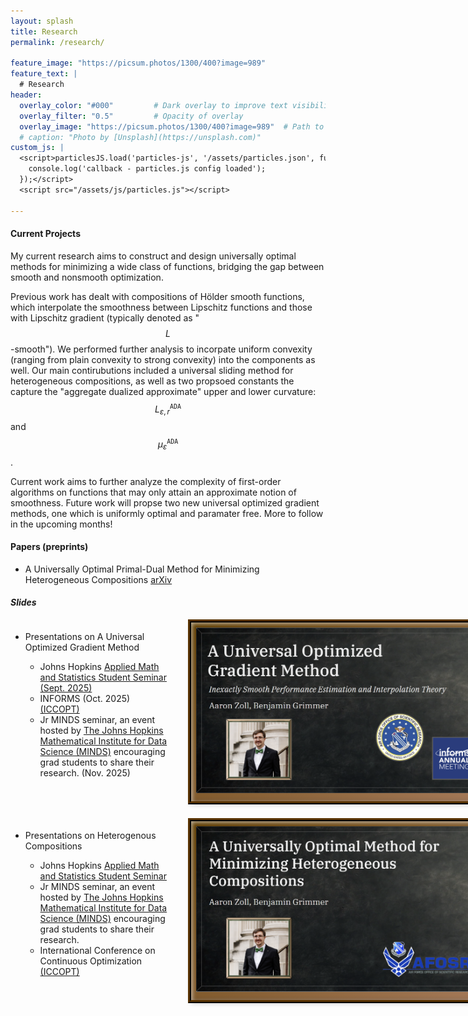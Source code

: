 ```yaml
---
layout: splash
title: Research
permalink: /research/

feature_image: "https://picsum.photos/1300/400?image=989"
feature_text: |
  # Research
header:
  overlay_color: "#000"         # Dark overlay to improve text visibility
  overlay_filter: "0.5"         # Opacity of overlay
  overlay_image: "https://picsum.photos/1300/400?image=989"  # Path to your background image
  # caption: "Photo by [Unsplash](https://unsplash.com)"
custom_js: |
  <script>particlesJS.load('particles-js', '/assets/particles.json', function() {
    console.log('callback - particles.js config loaded');
  });</script>
  <script src="/assets/js/particles.js"></script>

---
```


#### **Current Projects**<br>
My current research aims to construct and design universally optimal methods for minimizing a wide class of functions, bridging the gap between smooth and nonsmooth optimization. 

Previous work has dealt with compositions of Hölder smooth functions, which interpolate the smoothness between Lipschitz functions and those with Lipschitz gradient (typically denoted as "$$L$$-smooth"). We performed further analysis to incorpate uniform convexity (ranging from plain convexity to strong convexity) into the components as well. Our main contirubutions included a universal sliding method for heterogeneous compositions, as well as two propsoed constants the capture the "aggregate dualized approximate" upper and lower curvature: $$L_{\varepsilon,r}^\mathtt{ADA}$$ and $$\mu_{\varepsilon}^\mathtt{ADA}$$.  

Current work aims to further analyze the complexity of first-order algorithms on functions that may only attain an approximate notion of smoothness. Future work will propse two new universal optimized gradient methods, one which is uniformly optimal and paramater free. More to follow in the upcoming months!

#### **Papers (preprints)**<br>
- A Universally Optimal Primal-Dual Method for Minimizing Heterogeneous Compositions	<a href="https://arxiv.org/abs/2503.07566" target="_blank">arXiv</a>

##### **Slides**<br>
<style>
  /* Two-column rows: left = bullets, right = image */
  .slides {
    display: grid;
    grid-auto-rows: auto;
    row-gap: 2rem;
  }

  .slide-row {
    display: grid;
    grid-template-columns: minmax(0, 1.2fr) minmax(0, 1fr);
    column-gap: 2rem;
    align-items: start; /* top-align image with its bullets */
  }

  .bullet-points {
    display: block; /* no flex needed when using grid rows */
  }

  .desmos-gallery-image {
    display: block;    /* keep images as a block in the right column */
  }

  /* Keep your original image card look exactly the same */
  .slide-picture {
    height: 270px;
    width: 470px;
    border-radius: 0;
    border: none;
    box-shadow: inset 2px 2px 6px rgba(255, 255, 255, 0.6),
      inset -2px -2px 6px rgba(0, 0, 0, 0.2),
      0 4px 8px rgba(0, 0, 0, 0.3);
    background: linear-gradient(to bottom right, #5f3d02, #a67b5b);
    padding: 8px;
    outline: 5px ridge #593302;
  }

  .slide-picture:hover {
    height: 270px;
    width: 470px;
    border-radius: 0;
    border: none;
    box-shadow: inset 2px 2px 6px rgba(255, 255, 255, 0.6),
      inset -2px -2px 6px rgba(0, 0, 0, 0.2),
      0 4px 8px rgba(0, 0, 0, 0.3);
    background: linear-gradient(to bottom right, #5f3d02, #a67b5b);
    padding: 5.5px;
    outline: 5px ridge #593302;
  }

  /* Responsive: stack on narrow screens */
  @media (max-width: 900px) {
    .slide-row {
      grid-template-columns: 1fr;
      row-gap: 1rem;
    }
  }
</style>

<div class="slides">
  <!-- Row 1: UOGM bullets ↔ first image -->
  <div class="slide-row">
    <div class="bullet-points">
      <ul>
        <li>
          <div>
            Presentations on A Universal Optimized Gradient Method
            <ul>
              <li>Johns Hopkins <a href="https://sites.google.com/view/ams-grad-seminar" target="_blank">Applied Math and Statistics Student Seminar (Sept. 2025)</a></li>
              <li>INFORMS (Oct. 2025) <a href="https://meetings.informs.org/wordpress/annual" target="_blank">(ICCOPT)</a></li>
              <li>Jr MINDS seminar, an event hosted by <a href="https://www.minds.jhu.edu/" target="_blank">The Johns Hopkins Mathematical Institute for Data Science (MINDS)</a> encouraging grad students to share their research. (Nov. 2025)</li>
            </ul>
          </div>
        </li>
      </ul>
    </div>
    <div class="desmos-gallery-image">
      <a href="https://docs.google.com/presentation/d/16-uQ_1_5pgzji-R4n-FNhOw6n-XYtm5olD0_tYGngIs/edit?slide=id.p#slide=id.p">
        <div class="slide-picture">
          <img src="/assets/images/Informs_slides.png" alt="Slides">
        </div>
      </a>
    </div>
  </div>

  <!-- Row 2: Heterogeneous Compositions bullets ↔ second image -->
  <div class="slide-row">
    <div class="bullet-points">
      <ul>
        <li>
          <div>
            Presentations on Heterogenous Compositions
            <ul>
              <li>Johns Hopkins <a href="https://sites.google.com/view/ams-grad-seminar" target="_blank">Applied Math and Statistics Student Seminar</a></li>
              <li>Jr MINDS seminar, an event hosted by <a href="https://www.minds.jhu.edu/" target="_blank">The Johns Hopkins Mathematical Institute for Data Science (MINDS)</a> encouraging grad students to share their research.</li>
              <li>International Conference on Continuous Optimization <a href="https://sites.google.com/view/iccopt2025/home" target="_blank">(ICCOPT)</a></li>
            </ul>
          </div>
        </li>
      </ul>
    </div>
    <div class="desmos-gallery-image">
      <a href="https://docs.google.com/presentation/d/1tWwSVU1H9AicJsRl5ckGGWJNYubuAOYnmS248aNhD9s/edit?usp=sharing" target="_blank">
        <div class="slide-picture">
          <img src="/assets/images/Heterogeneous_compositions_slide.png" alt="Slides">
        </div>
      </a>
    </div>
  </div>
</div>
